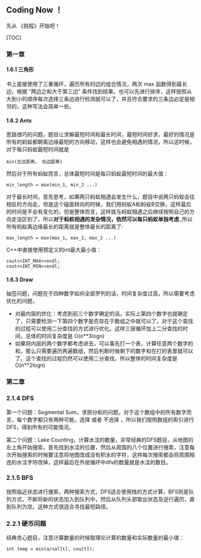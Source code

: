 ## Coding Now ！

先从 《挑程》开始吧！

[TOC]



### 第一章

#### 1.6.1 三角形

书上直接使用了三重循环，遍历所有的边的组合情况，两次 max 函数得到最长边，根据 “两边之和大于第三边” 条件找到结果。也可以先进行排序，这样按照从大到小的顺序每次选择三条边进行检测就可以了，并且符合要求的三条边必定是相邻的，这种写法会简单一些。

#### 1.6.2 Ants

思路很巧的问题，题目让求解最短时间和最长时间，最短时间好求，最好的情况是所有的蚂蚁都朝离边缘最短的方向移动，这样也会避免相遇的情况，所以这时候，对于每只蚂蚁最短时间就是

```
min(左边距离， 右边距离)
```

然后对于所有蚂蚁而言，总体最短时间是每只蚂蚁最短时间的最大值：

```
min_length = max(min_1, min_2 ...)
```

对于最长时间，首先思考，如果两只蚂蚁相遇会发生什么，题目中说两只蚂蚁会往相反的方向走，但是这个碰面转向的时候，我们用蚂蚁A和蚂蚁B交换，这样最后的时间是不会有变化的，但是整体而言，这样就与蚂蚁相遇之后继续按照自己的方向走没区别了，所以**对于蚂蚁相遇的发杂情况，依然可以每只蚂蚁单独考虑**.,所以所有蚂蚁离边缘最长的距离就是整体最长的距离了:

```
max_length = max(max_1, max_2, max_3 ...)
```

C++中直接使用预定义的int最大最小值：

```
cout<<INT_MAX<<endl;
cout<<INT_MIN<<endl;
```

#### 1.6.3 Draw

抽签问题，问题在于四种数字如何全部罗列的话，时间复杂度过高，所以需要考虑优化的问题，

- 对最内层的优化：考虑到前三个数字确定的话，实际上第四个数字也就确定了，只需要检测一下第四个数字是否存在于数组之中就可以了。对于这个查找的过程可以使用二分查找的方式进行优化。这样三层循环加上二分查找的时间，总体的时间复杂度是 O(n**3logn)
- 如果将内层的两个数字都考虑进去，可以事先打一个表，计算任意两个数字的和，那么只需要遍历两遍数组，然后判断时候剩下的数字和在打的表里就可以了。这个查找的过程仍然可以使用二分查找，所以整体的时间复杂度是O(n**2logn)

### 第二章

### 2.1.4 DFS

第一个问题：Segmental Sum，求部分和的问题，对于这个数组中的所有数字而言，每个数字都只有两种可能，选择 或者 不选择 ，所以我们按照数组的索引进行DFS，得到所有的可能情况。

第二个问题：Lake Counting，计算水洼的数量，非常经典的DFS题目，从地图的左上角开始搜索，首先找到水洼的位置，然后从周围的八个位置进行搜索，注意每次开始搜索的时候要注意将地图改成没有积水的字符，这样每次搜索都会将周围相连的水洼字符改掉，这样最后在外层循环中dfs的数量就是水洼的数目。

### 2.1.5 BFS

按照临近状态进行搜索，两种搜索方式，DFS适合使用栈的方式计算，BFS则是队列方式，不断将新的状态加入到队列中，然后从队列头部取出状态及逆行遍历，直到队列为空。这种方式很适合寻找最短路径。

### 2.2.1 硬币问题

经典贪心题目，注意计算数量的时候取理论计算的数量和实际数量的最小值：

```
int temp = min(a/val[t], cou[t]);
```

